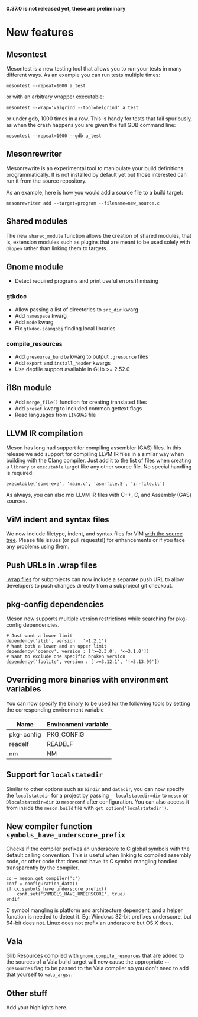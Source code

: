 **0.37.0 is not released yet, these are preliminary**

# New features

## Mesontest

Mesontest is a new testing tool that allows you to run your tests in many different ways. As an example you can run tests multiple times:

    mesontest --repeat=1000 a_test

or with an arbitrary wrapper executable:

    mesontest --wrap='valgrind --tool=helgrind' a_test

or under gdb, 1000 times in a row. This is handy for tests that fail spuriously, as when the crash happens you are given the full GDB command line:

    mesontest --repeat=1000 --gdb a_test

## Mesonrewriter

Mesonrewrite is an experimental tool to manipulate your build definitions programmatically. It is not installed by default yet but those interested can run it from the source repository.

As an example, here is how you would add a source file to a build target:

    mesonrewriter add --target=program --filename=new_source.c

## Shared modules

The new `shared_module` function allows the creation of shared modules, that is, extension modules such as plugins that are meant to be used solely with `dlopen` rather than linking them to targets.

## Gnome module

- Detect required programs and print useful errors if missing

### gtkdoc

- Allow passing a list of directories to `src_dir` kwarg
- Add `namespace` kwarg
- Add `mode` kwarg
- Fix `gtkdoc-scangobj` finding local libraries

### compile_resources

- Add `gresource_bundle` kwarg to output `.gresource` files
- Add `export` and `install_header` kwargs
- Use depfile support available in GLib >= 2.52.0

## i18n module

- Add `merge_file()` function for creating translated files
- Add `preset` kwarg to included common gettext flags
- Read languages from `LINGUAS` file

## LLVM IR compilation

Meson has long had support for compiling assembler (GAS) files. In this release we add support for compiling LLVM IR files in a similar way when building with the Clang compiler. Just add it to the list of files when creating a `library` or `executable` target like any other source file. No special handling is required:

```
executable('some-exe', 'main.c', 'asm-file.S', 'ir-file.ll')
```

As always, you can also mix LLVM IR files with C++, C, and Assembly (GAS) sources.

## ViM indent and syntax files

We now include filetype, indent, and syntax files for ViM [with the source tree](https://github.com/mesonbuild/meson/tree/master/syntax-highlighting/vim). Please file issues (or pull requests!) for enhancements or if you face any problems using them.

## Push URLs in .wrap files

[.wrap files](Using-the-WrapDB) for subprojects can now include a separate push URL to allow developers to push changes directly from a subproject git checkout.

## pkg-config dependencies

Meson now supports multiple version restrictions while searching for pkg-config dependencies.

```
# Just want a lower limit
dependency('zlib', version : '>1.2.1')
# Want both a lower and an upper limit
dependency('opencv', version : ['>=2.3.0', '<=3.1.0'])
# Want to exclude one specific broken version
dependency('foolite', version : ['>=3.12.1', '!=3.13.99'])
```

## Overriding more binaries with environment variables

You can now specify the binary to be used for the following tools by setting the corresponding environment variable

| Name | Environment variable |
| ---- | -------------------- |
| pkg-config | PKG_CONFIG     |
| readelf    | READELF        |
| nm         | NM             |

## Support for `localstatedir`

Similar to other options such as `bindir` and `datadir`, you can now specify the `localstatedir` for a project by passing `--localstatedir=dir` to `meson` or `-Dlocalstatedir=dir` to `mesonconf` after configuration. You can also access it from inside the `meson.build` file with `get_option('localstatedir')`.

## New compiler function `symbols_have_underscore_prefix`

Checks if the compiler prefixes an underscore to C global symbols with the default calling convention. This is useful when linking to compiled assembly code, or other code that does not have its C symbol mangling handled transparently by the compiler.

```
cc = meson.get_compiler('c')
conf = configuration_data()
if cc.symbols_have_underscore_prefix()
    conf.set('SYMBOLS_HAVE_UNDERSCORE', true)
endif
```

C symbol mangling is platform and architecture dependent, and a helper function is needed to detect it. Eg: Windows 32-bit prefixes underscore, but 64-bit does not. Linux does not prefix an underscore but OS X does.

## Vala

Glib Resources compiled with [`gnome.compile_resources`](Gnome-module#compile_resources) that are added to the sources of a Vala build target will now cause the appropriate `--gresources` flag to be passed to the Vala compiler so you don't need to add that yourself to `vala_args:`.

## Other stuff

Add your highlights here.
